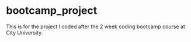 # bootcamp_project
This is for the project I coded after the 2 week coding bootcamp course at City University.
